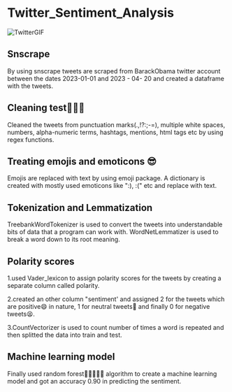 # Twitter_Sentiment_Analysis
![TwitterGIF](https://user-images.githubusercontent.com/117325135/236608698-9d609bbf-32df-424e-9160-488ce21f315f.gif)

## Snscrape
By using snscrape tweets are scraped from BarackObama twitter account between the dates 2023-01-01 and 2023 - 04- 20 and created a dataframe with the tweets.

## Cleaning test🧹🧹🧹
Cleaned the tweets from punctuation marks(.,!?:;-=), multiple white spaces, numbers, alpha-numeric terms, hashtags, mentions, html tags  etc by using regex functions.

## Treating emojis and emoticons 😎
Emojis are replaced with text by using emoji package. A dictionary is created with mostly used emoticons like ":), :(" etc and replace with text.

## Tokenization and Lemmatization
TreebankWordTokenizer is used to convert the tweets  into understandable bits of data that a program can work with. WordNetLemmatizer is used to break a word down to its root meaning.

## Polarity scores
1.used Vader_lexicon to assign polarity scores for the tweets by creating a separate column called polarity.

2.created an other column "sentiment' and assigned 2 for the tweets which are positive😄 in nature, 1 for neutral tweets🙂 and finally 0 for negative tweets😫.

3.CountVectorizer is used to count number of times a word is repeated and then splitted the data into train and test.

## Machine learning model
Finally used random forest🌳🌳🌳🌳🌳 algorithm to create a machine learning model and got an accuracy 0.90 in predicting the sentiment.
